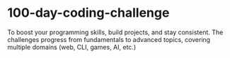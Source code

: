 # 100-day-coding-challenge
To boost your programming skills, build projects, and stay consistent. The challenges progress from fundamentals to advanced topics, covering multiple domains (web, CLI, games, AI, etc.)
